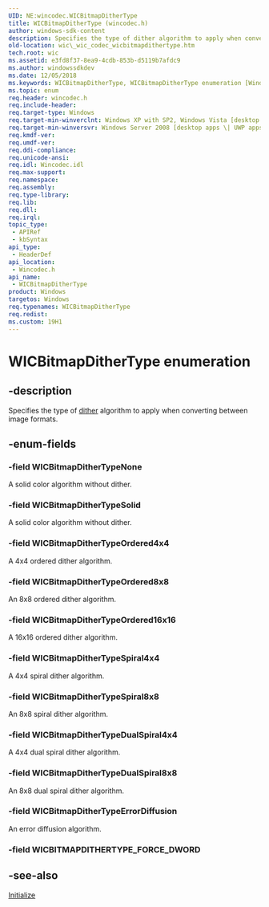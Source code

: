 ```yaml
---
UID: NE:wincodec.WICBitmapDitherType
title: WICBitmapDitherType (wincodec.h)
author: windows-sdk-content
description: Specifies the type of dither algorithm to apply when converting between image formats.
old-location: wic\_wic_codec_wicbitmapdithertype.htm
tech.root: wic
ms.assetid: e3fd8f37-8ea9-4cdb-853b-d5119b7afdc9
ms.author: windowssdkdev
ms.date: 12/05/2018
ms.keywords: WICBitmapDitherType, WICBitmapDitherType enumeration [Windows Imaging Component], WICBitmapDitherTypeDualSpiral4x4, WICBitmapDitherTypeDualSpiral8x8, WICBitmapDitherTypeErrorDiffusion, WICBitmapDitherTypeNone, WICBitmapDitherTypeOrdered16x16, WICBitmapDitherTypeOrdered4x4, WICBitmapDitherTypeOrdered8x8, WICBitmapDitherTypeSolid, WICBitmapDitherTypeSpiral4x4, WICBitmapDitherTypeSpiral8x8, _wic_codec_wicbitmapdithertype, wic._wic_codec_wicbitmapdithertype, wincodec/WICBitmapDitherType, wincodec/WICBitmapDitherTypeDualSpiral4x4, wincodec/WICBitmapDitherTypeDualSpiral8x8, wincodec/WICBitmapDitherTypeErrorDiffusion, wincodec/WICBitmapDitherTypeNone, wincodec/WICBitmapDitherTypeOrdered16x16, wincodec/WICBitmapDitherTypeOrdered4x4, wincodec/WICBitmapDitherTypeOrdered8x8, wincodec/WICBitmapDitherTypeSolid, wincodec/WICBitmapDitherTypeSpiral4x4, wincodec/WICBitmapDitherTypeSpiral8x8
ms.topic: enum
req.header: wincodec.h
req.include-header: 
req.target-type: Windows
req.target-min-winverclnt: Windows XP with SP2, Windows Vista [desktop apps \| UWP apps]
req.target-min-winversvr: Windows Server 2008 [desktop apps \| UWP apps]
req.kmdf-ver: 
req.umdf-ver: 
req.ddi-compliance: 
req.unicode-ansi: 
req.idl: Wincodec.idl
req.max-support: 
req.namespace: 
req.assembly: 
req.type-library: 
req.lib: 
req.dll: 
req.irql: 
topic_type:
 - APIRef
 - kbSyntax
api_type:
 - HeaderDef
api_location:
 - Wincodec.h
api_name:
 - WICBitmapDitherType
product: Windows
targetos: Windows
req.typenames: WICBitmapDitherType
req.redist: 
ms.custom: 19H1
---
```


# WICBitmapDitherType enumeration


## -description


Specifies the type of <a href="https://docs.microsoft.com/">dither</a> algorithm to apply when converting between image formats.


## -enum-fields




### -field WICBitmapDitherTypeNone

A solid color algorithm without dither.


### -field WICBitmapDitherTypeSolid

A solid color algorithm without dither.


### -field WICBitmapDitherTypeOrdered4x4

A 4x4 ordered dither algorithm. 


### -field WICBitmapDitherTypeOrdered8x8

An 8x8 ordered dither algorithm.


### -field WICBitmapDitherTypeOrdered16x16

A 16x16 ordered dither algorithm.


### -field WICBitmapDitherTypeSpiral4x4

A 4x4 spiral dither algorithm.


### -field WICBitmapDitherTypeSpiral8x8

An 8x8 spiral dither algorithm.


### -field WICBitmapDitherTypeDualSpiral4x4

A 4x4 dual spiral dither algorithm.


### -field WICBitmapDitherTypeDualSpiral8x8

An 8x8 dual spiral dither algorithm.


### -field WICBitmapDitherTypeErrorDiffusion

An error diffusion algorithm.


### -field WICBITMAPDITHERTYPE_FORCE_DWORD




## -see-also




<a href="https://docs.microsoft.com/windows/desktop/api/wincodec/nf-wincodec-iwicformatconverter-initialize">Initialize</a>
 

 

